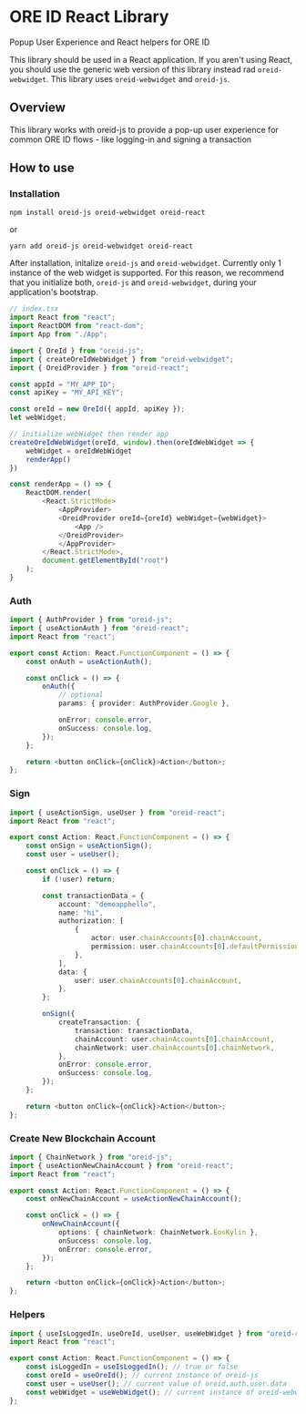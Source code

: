# ORE ID React Library
Popup User Experience and React helpers for ORE ID

This library should be used in a React application. If you aren't using React, you should use the generic web version of this library instead rad `oreid-webwidget`.
This library uses `oreid-webwidget` and `oreid-js`.

## Overview

This library works with oreid-js to provide a pop-up user experience for common ORE ID flows - like logging-in and signing a transaction


## How to use

### Installation

```
npm install oreid-js oreid-webwidget oreid-react
```

or

```
yarn add oreid-js oreid-webwidget oreid-react
```

After installation, initalize `oreid-js` and `oreid-webwidget`. Currently only 1 instance of the web widget is supported. For this reason, we recommend that you initialize both, `oreid-js` and `oreid-webwidget`, during your application's bootstrap.

```ts
// index.tsx
import React from "react";
import ReactDOM from "react-dom";
import App from "./App";

import { OreId } from "oreid-js";
import { createOreIdWebWidget } from "oreid-webwidget";
import { OreidProvider } from "oreid-react";

const appId = "MY_APP_ID";
const apiKey = "MY_API_KEY";

const oreId = new OreId({ appId, apiKey });
let webWidget;

// initialize webWidget then render app
createOreIdWebWidget(oreId, window).then(oreIdWebWidget => {
	webWidget = oreIdWebWidget 
	renderApp()
})

const renderApp = () => {
	ReactDOM.render(
		<React.StrictMode>
			<AppProvider>
			<OreidProvider oreId={oreId} webWidget={webWidget}>
				<App />
			</OreidProvider>
			</AppProvider>
		</React.StrictMode>,
		document.getElementById("root")
	);
}
```

### Auth

```ts
import { AuthProvider } from "oreid-js";
import { useActionAuth } from "oreid-react";
import React from "react";

export const Action: React.FunctionComponent = () => {
	const onAuth = useActionAuth();

	const onClick = () => {
		onAuth({
			// optional
			params: { provider: AuthProvider.Google },

			onError: console.error,
			onSuccess: console.log,
		});
	};

	return <button onClick={onClick}>Action</button>;
};
```

### Sign

```ts
import { useActionSign, useUser } from "oreid-react";
import React from "react";

export const Action: React.FunctionComponent = () => {
	const onSign = useActionSign();
	const user = useUser();

	const onClick = () => {
		if (!user) return;

		const transactionData = {
			account: "demoapphello",
			name: "hi",
			authorization: [
				{
					actor: user.chainAccounts[0].chainAccount,
					permission: user.chainAccounts[0].defaultPermission?.name || "",
				},
			],
			data: {
				user: user.chainAccounts[0].chainAccount,
			},
		};

		onSign({
			createTransaction: {
				transaction: transactionData,
				chainAccount: user.chainAccounts[0].chainAccount,
				chainNetwork: user.chainAccounts[0].chainNetwork,
			},
			onError: console.error,
			onSuccess: console.log,
		});
	};

	return <button onClick={onClick}>Action</button>;
};
```

### Create New Blockchain Account

```ts
import { ChainNetwork } from "oreid-js";
import { useActionNewChainAccount } from "oreid-react";
import React from "react";

export const Action: React.FunctionComponent = () => {
	const onNewChainAccount = useActionNewChainAccount();

	const onClick = () => {
		onNewChainAccount({
			options: { chainNetwork: ChainNetwork.EosKylin },
			onSuccess: console.log,
			onError: console.error,
		});
	};

	return <button onClick={onClick}>Action</button>;
};
```

### Helpers

```ts
import { useIsLoggedIn, useOreId, useUser, useWebWidget } from "oreid-react";
import React from "react";

export const Action: React.FunctionComponent = () => {
	const isLoggedIn = useIsLoggedIn(); // true or false
	const oreId = useOreId(); // current instance of oreid-js
	const user = useUser(); // current value of oreid.auth.user.data
	const webWidget = useWebWidget(); // current instance of oreid-webwidget
};
```
